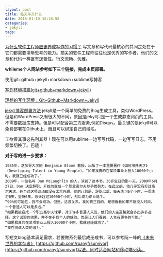 ```yaml
---
layout: post
title: 每天写点什么
date: 2015-01-10 18:28:58
categories:
- jekyll
tags:
---
```


 
[为什么软件工程师应该养成写作的习惯？](http://www.36kr.com/p/218600.html)
写文章和写代码最核心的共同之处在于它们都需要清晰思考的能力。顶尖的软件工程师往往也是优秀的写作者，他们的文章和代码一样富有逻辑性，行文流畅、优雅。


**whileme个人网站参考如下三个链接，完成主页部署。**

使用git+github+jekyll+markdown+sublime写博客

[写作环境搭建(git+github+markdown+jekyll)](http://site.douban.com/196781/widget/notes/12161495/note/264946576/)

[理想的写作环境：Git+Github+Markdown+Jekyll](http://www.yangzhiping.com/tech/writing-space.html)

[jekyll博客部署方法](http://jekyllrb.com/) jekyll是一个简单的免费的Blog生成工具，类似WordPress。但是和WordPress又有很大的不同，原因是jekyll只是一个生成静态网页的工具，不需要数据库支持。但是可以配合第三方服务,例如Disqus。最关键的是jekyll可以免费部署在Github上，而且可以绑定自己的域名。

工欲善其事必先利其器！现在可以用sublime一边写写代码，一边写写日志，不用频繁切换了。巴适！


**对于写的进一步要求：**

	1985年，芝加哥大学的 Benjamin Bloom 教授，出版了一本重要著作《如何培养天才》（Developing Talent in Young People）。“如果我真的在某项事业上投入10000个小时，我就已经成功了。”  
	2009年，一位名叫 Dan McLaughlin 的人，读到了这本书。30岁生日的那一天，2009年6月27日，Dan 决定辞职，开始为变成一个职业高尔夫球手而努力。在此之前，他几乎没有打过高尔夫球，甚至对这项运动都没有太大兴趣。他的计划是，辞职以后，每天练习6个小时，一周练习6天，坚持6年，总计超过10000个小时，然后成为职业选手。  
	“99%的可能性，我不会成功。但是，这没关系。我的真正目的，是想看看如果不断投入时间，一个普通人可以走多远。”  
	“如果我能变成一个职业高尔夫球手，对于许多普通人来说，他们的人生道路就会多出许多选择。这个试验的结果，并不在于我个人的成败。而是让人们看到，人生有更多的可能。”  
	“如果我真的在某项事业上投入10000个小时，我就已经成功了。”  
	“我在测试人类的潜力。”  

写短文blog基本满足需求，若要做系列最后成册成书，可以参考阮一峰的[《未来世界的幸存者》](https://ruanyf.github.io/survivor/) [https://github.com/ruanyf/survivor](https://github.com/ruanyf/survivor)写法，同时适合网站和移动端阅读。
